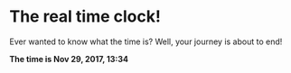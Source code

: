 # The real time clock!

Ever wanted to know what the time is? Well, your journey is about to end!

**The time is Nov 29, 2017, 13:34**